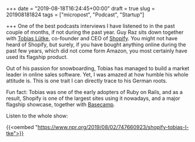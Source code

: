 +++
date = "2019-08-18T16:24:45+00:00"
draft = true
slug = 201908181824
tags = ["micropost", "Podcast", "Startup"]

+++
One of the best podcasts interviews I have listened to in the past couple of months, if not during the past year. Guy Raz sits down together with [Tobias Lütke](https://en.wikipedia.org/wiki/Tobias_L%C3%BCtke), co-founder and CEO of [Shopify](https://www.shopify.com/). You might not have heard of Shopify, but surely, if you have bought anything online during the past few years, which did not come form Amazon, you most certainly have used its flagship product.

Out of his passion for snowboarding, Tobias has managed to build a market leader in online sales software. Yet, I was amazed at how humble his whole attitude is. This is one trait I can directly trace to his German roots.

Fun fact: Tobias was one of the early adopters of Ruby on Rails, and as a result, Shopify is one of the largest sites using it nowadays, and a major flagship showcase, together with [Basecamp](https://basecamp.com/).

Listen to the whole show:

{{<oembed "https://www.npr.org/2019/08/02/747660923/shopify-tobias-l-tke">}}